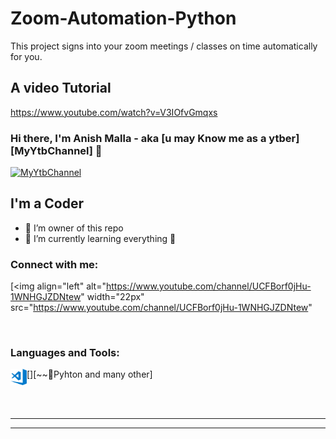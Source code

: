 # Zoom-Automation-Python
This project signs into your zoom meetings / classes on time automatically for you.

## A video Tutorial
https://www.youtube.com/watch?v=V3IOfvGmqxs




### Hi there, I'm Anish Malla - aka [u may Know me as a ytber][MyYtbChannel] 👋

[![MyYtbChannel](https://www.youtube.com/channel/UCFBorf0jHu-1WNHGJZDNtew)](https://www.youtube.com/channel/UCFBorf0jHu-1WNHGJZDNtew)

## I'm a Coder

- 🔭 I’m owner of this repo 
- 🌱 I’m currently learning everything 🤣





### Connect with me:

[<img align="left" alt="https://www.youtube.com/channel/UCFBorf0jHu-1WNHGJZDNtew" width="22px" src="https://www.youtube.com/channel/UCFBorf0jHu-1WNHGJZDNtew"

<br />

### Languages and Tools:

[<img align="left" alt="Visual Studio Code" width="26px" src="https://raw.githubusercontent.com/github/explore/80688e429a7d4ef2fca1e82350fe8e3517d3494d/topics/visual-studio-code/visual-studio-code.png" />][~~🐍Pyhton and many other]



<br />
<br />

---


---




</details>


[website]: https://www.youtube.com/channel/UCFBorf0jHu-1WNHGJZDNtew

